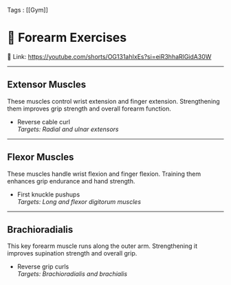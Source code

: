 Tags : [[Gym]]

# 💪 Forearm Exercises  

🔗 Link: <https://youtube.com/shorts/OG131ahIxEs?si=eiR3hhaRlGidA30W>  

---

## Extensor Muscles  
These muscles control wrist extension and finger extension. Strengthening them improves grip strength and overall forearm function.  

- Reverse cable curl  
  *Targets: Radial and ulnar extensors*  

---

## Flexor Muscles  
These muscles handle wrist flexion and finger flexion. Training them enhances grip endurance and hand strength.  

- First knuckle pushups  
  *Targets: Long and flexor digitorum muscles*  

---

## Brachioradialis  
This key forearm muscle runs along the outer arm. Strengthening it improves supination strength and overall grip.  

- Reverse grip curls  
  *Targets: Brachioradialis and brachialis*

